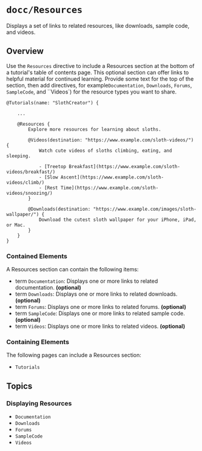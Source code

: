 # ``docc/Resources``

Displays a set of links to related resources, like downloads, sample code, and videos.

## Overview

Use the `Resources` directive to include a Resources section at the bottom of a tutorial's table of contents page. This optional section can offer links to helpful material for continued learning. Provide some text for the top of the section, then add directives,  for example``Documentation``, ``Downloads``, ``Forums``, ``SampleCode``, and ``Videos`) for the resource types you want to share.

```
@Tutorials(name: "SlothCreator") {
    
    ...
    
    @Resources {
        Explore more resources for learning about sloths.

        @Videos(destination: "https://www.example.com/sloth-videos/") {
            Watch cute videos of sloths climbing, eating, and sleeping.

            - [Treetop Breakfast](https://www.example.com/sloth-videos/breakfast/)
            - [Slow Ascent](https://www.example.com/sloth-videos/climb/)
            - [Rest Time](https://www.example.com/sloth-videos/snoozing/)
        }

        @Downloads(destination: "https://www.example.com/images/sloth-wallpaper/") {
            Download the cutest sloth wallpaper for your iPhone, iPad, or Mac.
        }
    }
}
````

### Contained Elements

A Resources section can contain the following items:

- term ``Documentation``: Displays one or more links to related documentation. **(optional)**
- term ``Downloads``: Displays one or more links to related downloads. **(optional)**
- term ``Forums``: Displays one or more links to related forums. **(optional)**
- term ``SampleCode``: Displays one or more links to related sample code. **(optional)**
- term ``Videos``: Displays one or more links to related videos. **(optional)**

### Containing Elements

The following pages can include a Resources section:

* ``Tutorials``

## Topics

### Displaying Resources

- ``Documentation``
- ``Downloads``
- ``Forums``
- ``SampleCode``
- ``Videos``

<!-- Copyright (c) 2021 Apple Inc and the Swift Project authors. All Rights Reserved. -->
